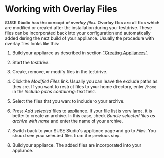 # Working with Overlay Files

SUSE Studio has the concept of *overlay files*. Overlay files are all files which are modified or created after the installation during your testdrive. These files can be incorporated back into your configuration and automatically added during the next build of your appliance. Usually the procedure with overlay files looks like this:

1. Build your appliance as described in section ["Creating
Appliances"][create].

2. Start the *testdrive*.

3. Create, remove, or modify files in the testdrive.

4. Click the *Modified Files* link. Usually you can leave the exclude paths as they are. If you want to restrict files to your home directory, enter `/home` in the *Include paths containing:* text field.

5. Select the files that you want to include to your archive.

6. Press *Add selected* files to appliance. If your file list is very large, it is better to create an archive. In this case, check *Bundle selected files as archive with name* and enter the name of your archive.

7. Switch back to your SUSE Studio's appliance page and go to *Files*. You should see your selected files from the previous step.

8. Build your appliance. The added files are incorporated into your appliance.





[create]: ../create/index.html